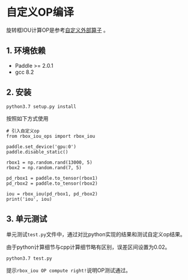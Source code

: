 # 自定义OP编译
旋转框IOU计算OP是参考[自定义外部算子](https://www.paddlepaddle.org.cn/documentation/docs/zh/guides/07_new_op/new_custom_op.html) 。

## 1. 环境依赖
- Paddle >= 2.0.1
- gcc 8.2

## 2. 安装
```
python3.7 setup.py install
```

按照如下方式使用
```
# 引入自定义op
from rbox_iou_ops import rbox_iou

paddle.set_device('gpu:0')
paddle.disable_static()

rbox1 = np.random.rand(13000, 5)
rbox2 = np.random.rand(7, 5)

pd_rbox1 = paddle.to_tensor(rbox1)
pd_rbox2 = paddle.to_tensor(rbox2)

iou = rbox_iou(pd_rbox1, pd_rbox2)
print('iou', iou)
```

## 3. 单元测试
单元测试`test.py`文件中，通过对比python实现的结果和测试自定义op结果。

由于python计算细节与cpp计算细节略有区别，误差区间设置为0.02。
```
python3.7 test.py
```
提示`rbox_iou OP compute right!`说明OP测试通过。
